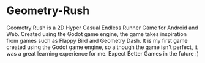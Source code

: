 # Geometry-Rush
Geometry Rush is a 2D Hyper Casual Endless Runner Game for Android and Web.
Created using the Godot game engine, the game takes inspiration from games such as Flappy Bird and Geometry Dash.
It is my first game created using the Godot game engine, so although the game isn't perfect, it was a great learning experience for me.
Expect Better Games in the future :)
